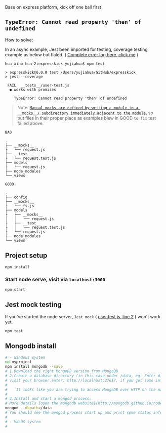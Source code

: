 Base on express platform, kick off one ball first

## `TypeError: Cannot read property 'then' of undefined`
How to solve: 

In an async example, Jest been imported for testing, coverage testing example as below but fialed. ( [Complete errer log here, click me](./UNDEFINED.md) )
```
hua-xiao-hua-2:expresskick yujiahua$ npm test

> expresskick@0.0.0 test /Users/yujiahua/GitHub/expresskick
> jest --coverage

 FAIL  __tests__/user-test.js
  ● works with promises

    TypeError: Cannot read property 'then' of undefined
```

> Note: [`Manual mocks are defined by writing a module in a __mocks__/ subdirectory immediately adjacent to the module`](https://jestjs.io/docs/manual-mocks#mocking-user-modules), so put files in their proper place as examples blew in GOOD `to fix` test failed above.

`BAD`
```
.
├── __mocks__
├   └── request.js
├── __test__
├   └── request.test.js
├── models
├   └── request.js
├── node_modules
└── views
```
`GOOD`
```
.
├── config
├── __mocks__
├   └── fs.js
├── models
├   ├── __mocks__
│   │   └── request.js
├   ├── __test__
├   │   └── request.test.js
├   └── request.js
├── node_modules
└── views
```

## Project setup
```
npm install
```

### Start node serve, visit via `localhost:3000`
```
npm start
```

## Jest mock testing
If you've started the node server, `Jest mock` ( [user.test.js, line 2](./test/__tests__/user.test.js) ) won't work yet.

```
npm test
```

## Mongodb install
```sh
# - Windows system
cd myproject
npm install mongodb --save
# 1.Download the right MongoDB version from MongoDB
# 2.Create a database directory (in this case under /data, eg: Enter dictionary path `C:\Program Files\MongoDB\Server\4.4\data`, use command `mongod.exe --dbpath=..\data\db` in windows).
# visit your browser,enter: http://localhost:27017, if you get some information as below, it works well:
#
#   `It looks like you are trying to access MongoDB over HTTP on the native driver port.`
#
# 3.Install and start a mongod process.
# More details [open the mongodb website](http://mongodb.github.io/node-mongodb-native/3.4/quick-start/quick-start/)
mongod --dbpath=/data
# You should see the mongod process start up and print some status information.
#
# - MacOS system
#
```
